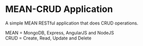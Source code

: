 # MEAN-CRUD Application
A simple MEAN RESTful application that does CRUD operations.

MEAN = MongoDB, Express, AngularJS and NodeJS
<br>
CRUD = Create, Read, Update and Delete
